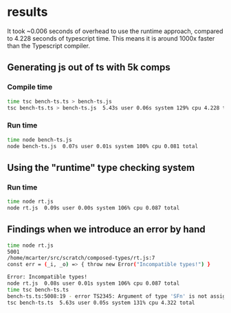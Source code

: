 # results

It took ~0.006 seconds of overhead to use the runtime approach,
compared to 4.228 seconds of typescript time.  This means it is around
1000x faster than the Typescript compiler.

## Generating js out of ts with 5k comps

### Compile time

```sh
time tsc bench-ts.ts > bench-ts.js
tsc bench-ts.ts > bench-ts.js  5.43s user 0.06s system 129% cpu 4.228 total
```

### Run time

```sh
time node bench-ts.js
node bench-ts.js  0.07s user 0.01s system 100% cpu 0.081 total
```

## Using the "runtime" type checking system

### Run time

```sh
time node rt.js
node rt.js  0.09s user 0.00s system 106% cpu 0.087 total
```

## Findings when we introduce an error by hand

```sh
time node rt.js
5001
/home/mcarter/src/scratch/composed-types/rt.js:7
const err = (_i, _o) => { throw new Error("Incompatible types!") }

Error: Incompatible types!
node rt.js  0.08s user 0.01s system 106% cpu 0.087 total
time tsc bench-ts.ts
bench-ts.ts:5008:19 - error TS2345: Argument of type 'SFn' is not assignable to parameter of type 'NFn'.
tsc bench-ts.ts  5.63s user 0.05s system 131% cpu 4.322 total
```
